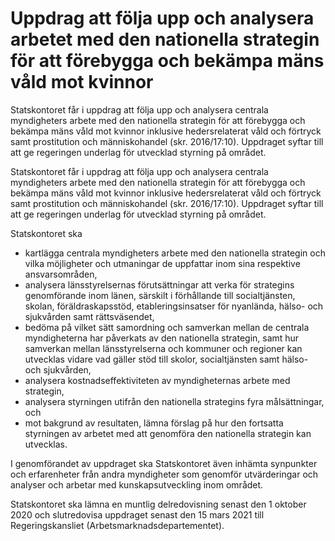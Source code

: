 # Uppdrag att följa upp och analysera arbetet med den nationella strategin för att förebygga och bekämpa mäns våld mot kvinnor

Statskontoret får i uppdrag att följa upp och analysera centrala myndigheters arbete med den nationella strategin för att förebygga och bekämpa mäns våld mot kvinnor inklusive hedersrelaterat våld och förtryck samt prostitution och människohandel (skr. 2016/17:10). Uppdraget syftar till att ge regeringen underlag för utvecklad styrning på området.

Statskontoret får i uppdrag att följa upp och analysera centrala myndigheters arbete med den nationella strategin för att förebygga och bekämpa mäns våld mot kvinnor inklusive hedersrelaterat våld och förtryck samt prostitution och människohandel (skr. 2016/17:10). Uppdraget syftar till att ge regeringen underlag för utvecklad styrning på området.

Statskontoret ska

* kartlägga centrala myndigheters arbete med den nationella strategin och vilka möjligheter och utmaningar de uppfattar inom sina respektive ansvarsområden,
* analysera länsstyrelsernas förutsättningar att verka för strategins genomförande inom länen, särskilt i förhållande till socialtjänsten, skolan, föräldraskapsstöd, etableringsinsatser för nyanlända, hälso- och sjukvården samt rättsväsendet,
* bedöma på vilket sätt samordning och samverkan mellan de centrala myndigheterna har påverkats av den nationella strategin, samt hur samverkan mellan länsstyrelserna och kommuner och regioner kan utvecklas vidare vad gäller stöd till skolor, socialtjänsten samt hälso- och sjukvården,
* analysera kostnadseffektiviteten av myndigheternas arbete med strategin,
* analysera styrningen utifrån den nationella strategins fyra målsättningar, och
* mot bakgrund av resultaten, lämna förslag på hur den fortsatta styrningen av arbetet med att genomföra den nationella strategin kan utvecklas.

I genomförandet av uppdraget ska Statskontoret även inhämta synpunkter och erfarenheter från andra myndigheter som genomför utvärderingar och analyser och arbetar med kunskapsutveckling inom området.

Statskontoret ska lämna en muntlig delredovisning senast den 1 oktober 2020 och slutredovisa uppdraget senast den 15 mars 2021 till Regeringskansliet (Arbetsmarknadsdepartementet).
